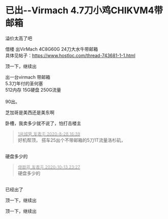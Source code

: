 # 已出--Virmach 4.7刀小鸡CHIKVM4带邮箱


溢价太高了吧

借楼 出VirMach 4C8G60G 24刀大水牛带邮箱<br />
具体见帖子：https://www.hostloc.com/thread-743681-1-1.html

顶一下，继续出

出一台virmach 带邮箱<br />
5.3刀年付的圣何塞<br />
512内存 15G硬盘 250G流量<br />
<br />
90出。<br />


芝加哥是美西还是美东啊<img id="aimg_OFCSE" onclick="zoom(this, this.src, 0, 0, 0)" class="zoom" src="https://cdn.jsdelivr.net/gh/hishis/forum-master/public/images/patch.gif" onmouseover="img_onmouseoverfunc(this)" onload="thumbImg(this)" border="0" alt="" />

卧槽，我卖多少就不说了，怕打击楼主

<div class="quote"><blockquote><font size="2"><a href="https://www.hostloc.com/forum.php?mod=redirect&amp;goto=findpost&amp;pid=9077123&amp;ptid=736744" target="_blank"><font color="#999999">1号城管 发表于 2020-8-28 16:39</font></a></font><br />
好机帮顶， 搭车25出个不带邮箱的5刀1T流量洛杉矶，</blockquote></div><br />
硬盘多少的

<div class="quote"><blockquote><font size="2"><a href="https://www.hostloc.com/forum.php?mod=redirect&amp;goto=findpost&amp;pid=9296499&amp;ptid=736744" target="_blank"><font color="#999999">伊斯蓝 发表于 2020-10-13 23:27</font></a></font><br />
硬盘多少的</blockquote></div><br />
已经出了

顶一下，继续出<br />


顶一下，继续出<br />

